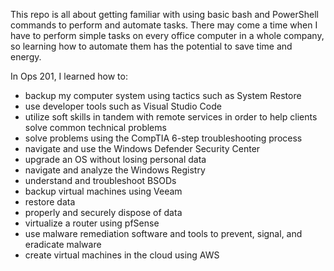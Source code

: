 This repo is all about getting familiar with using basic bash and PowerShell commands to perform and automate tasks. There may come a time when I have to perform simple tasks on every office computer in a whole company, so learning how to automate them has the potential to save time and energy.

In Ops 201, I learned how to:
- backup my computer system using tactics such as System Restore
- use developer tools such as Visual Studio Code
- utilize soft skills in tandem with remote services in order to help clients solve common technical problems
- solve problems using the CompTIA 6-step troubleshooting process
- navigate and use the Windows Defender Security Center
- upgrade an OS without losing personal data
- navigate and analyze the Windows Registry
- understand and troubleshoot BSODs
- backup virtual machines using Veeam
- restore data
- properly and securely dispose of data
- virtualize a router using pfSense
- use malware remediation software and tools to prevent, signal, and eradicate malware
- create virtual machines in the cloud using AWS
